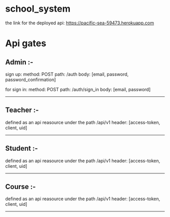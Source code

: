 # school_system

the link for the deployed api: https://pacific-sea-59473.herokuapp.com

# Api gates

Admin :- 
-----------------------------------------------------

sign up:
  method: POST
  path:   /auth
  body:   [email, password, password_confirmation]

for sign in:
  method: POST
  path:   /auth/sign_in
  body:   [email, password]
  
-----------------------------------------------------


Teacher :-
-----------------------------------------------------

defined as an api reasource under the path /api/v1
header: [access-token, client, uid]

-----------------------------------------------------


Student :-
-----------------------------------------------------

defined as an api reasource under the path /api/v1
header: [access-token, client, uid]

-----------------------------------------------------


Course :-
-----------------------------------------------------

defined as an api reasource under the path /api/v1
header: [access-token, client, uid]

-----------------------------------------------------
